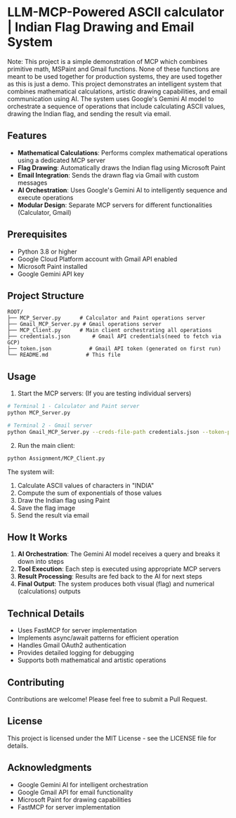 # LLM-MCP-Powered ASCII calculator | Indian Flag Drawing and Email System
Note: This project is a simple demonstration of MCP which combines primitive math, MSPaint and Gmail functions. None of these functions are meant to be used together for production systems, they are used together as this is just a demo.
This project demonstrates an intelligent system that combines mathematical calculations, artistic drawing capabilities, and email communication using AI. The system uses Google's Gemini AI model to orchestrate a sequence of operations that include calculating ASCII values, drawing the Indian flag, and sending the result via email.

## Features

- **Mathematical Calculations**: Performs complex mathematical operations using a dedicated MCP server
- **Flag Drawing**: Automatically draws the Indian flag using Microsoft Paint
- **Email Integration**: Sends the drawn flag via Gmail with custom messages
- **AI Orchestration**: Uses Google's Gemini AI to intelligently sequence and execute operations
- **Modular Design**: Separate MCP servers for different functionalities (Calculator, Gmail)

## Prerequisites

- Python 3.8 or higher
- Google Cloud Platform account with Gmail API enabled
- Microsoft Paint installed
- Google Gemini API key

## Project Structure

```
ROOT/
├── MCP_Server.py      # Calculator and Paint operations server
├── Gmail_MCP_Server.py # Gmail operations server
├── MCP_Client.py      # Main client orchestrating all operations
├── credentials.json       # Gmail API credentials(need to fetch via GCP)
├── token.json            # Gmail API token (generated on first run)
└── README.md            # This file
```

## Usage

1. Start the MCP servers: (If you are testing individual servers)
```bash
# Terminal 1 - Calculator and Paint server
python MCP_Server.py

# Terminal 2 - Gmail server
python Gmail_MCP_Server.py --creds-file-path credentials.json --token-path token.json
```

2. Run the main client:
```bash
python Assignment/MCP_Client.py
```

The system will:
1. Calculate ASCII values of characters in "INDIA"
2. Compute the sum of exponentials of those values
3. Draw the Indian flag using Paint
4. Save the flag image
5. Send the result via email

## How It Works

1. **AI Orchestration**: The Gemini AI model receives a query and breaks it down into steps
2. **Tool Execution**: Each step is executed using appropriate MCP servers
3. **Result Processing**: Results are fed back to the AI for next steps
4. **Final Output**: The system produces both visual (flag) and numerical (calculations) outputs

## Technical Details

- Uses FastMCP for server implementation
- Implements async/await patterns for efficient operation
- Handles Gmail OAuth2 authentication
- Provides detailed logging for debugging
- Supports both mathematical and artistic operations

## Contributing

Contributions are welcome! Please feel free to submit a Pull Request.

## License

This project is licensed under the MIT License - see the LICENSE file for details.

## Acknowledgments

- Google Gemini AI for intelligent orchestration
- Google Gmail API for email functionality
- Microsoft Paint for drawing capabilities
- FastMCP for server implementation
